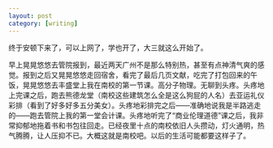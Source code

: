 ```yaml
---
layout: post
category: [writing]
---
```


终于安顿下来了，可以上网了，学也开了，大三就这么开始了。

早上晃晃悠悠去管院报到，最近两天广州不是那么特别热，甚至有点神清气爽的感觉。报到之后又晃晃悠悠走回宿舍，看完了最后几页文献，吃完了打包回来的午饭，晃晃悠悠去丰盛堂上我在南校的第一节课。高分子物理。无聊到头疼。头疼地上完课之后，跑去熊德龙堂（南校这些建筑怎么全是这么狗屁的人名）去亚运礼仪彩排（看到了好多好多五分美女）。头疼地彩排完之后——准确地说我是半路逃走的——跑去管院上我的第一堂会计课。头疼地听完了“商业伦理道德”课之后，我非常抑郁地拖着书和书包往回走。已经夜里十点的南校依旧人头攒动，灯火通明，热气腾腾，让人压抑不已。大概这就是南校吧。以后的生活可能都要这样子了。
